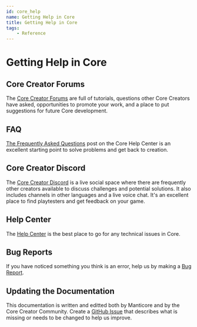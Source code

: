 ```yaml
---
id: core_help
name: Getting Help in Core
title: Getting Help in Core
tags:
    - Reference
---
```


# Getting Help in Core

## Core Creator Forums

The [Core Creator Forums](https://forums.coregames.com/) are full of tutorials, questions other Core Creators have asked, opportunities to promote your work, and a place to put suggestions for future Core development.

## FAQ

[The Frequently Asked Questions](https://support.coregames.com/hc/en-us/categories/360003284214-FAQ) post on the Core Help Center is an excellent starting point to solve problems and get back to creation.

## Core Creator Discord

The [Core Creator Discord](https://discord.gg/core-creators) is a live social space where there are frequently other creators available to discuss challenges and potential solutions. It also includes channels in other languages and a live voice chat. It's an excellent place to find playtesters and get feedback on your game.

## Help Center

The [Help Center](https://support.coregames.com/hc/en-us) is the best place to go for any technical issues in Core.

## Bug Reports

If you have noticed something you think is an error, help us by making a [Bug Report](https://support.coregames.com/hc/en-us).

## Updating the Documentation

This documentation is written and editted both by Manticore and by the Core Creator Community. Create a [GitHub Issue](https://github.com/ManticoreGamesInc/platform-documentation/issues) that describes what is missing or needs to be changed to help us improve.
